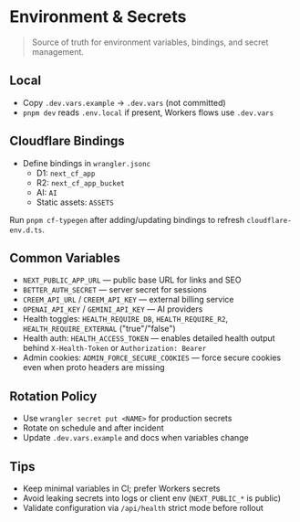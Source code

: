 # Environment & Secrets

> Source of truth for environment variables, bindings, and secret management.

## Local
- Copy `.dev.vars.example` → `.dev.vars` (not committed)
- `pnpm dev` reads `.env.local` if present, Workers flows use `.dev.vars`

## Cloudflare Bindings
- Define bindings in `wrangler.jsonc`
  - D1: `next_cf_app`
  - R2: `next_cf_app_bucket`
  - AI: `AI`
  - Static assets: `ASSETS`

Run `pnpm cf-typegen` after adding/updating bindings to refresh `cloudflare-env.d.ts`.

## Common Variables
- `NEXT_PUBLIC_APP_URL` — public base URL for links and SEO
- `BETTER_AUTH_SECRET` — server secret for sessions
- `CREEM_API_URL` / `CREEM_API_KEY` — external billing service
- `OPENAI_API_KEY` / `GEMINI_API_KEY` — AI providers
- Health toggles: `HEALTH_REQUIRE_DB`, `HEALTH_REQUIRE_R2`, `HEALTH_REQUIRE_EXTERNAL` ("true"/"false")
- Health auth: `HEALTH_ACCESS_TOKEN` — enables detailed health output behind `X-Health-Token` or `Authorization: Bearer`
- Admin cookies: `ADMIN_FORCE_SECURE_COOKIES` — force secure cookies even when proto headers are missing

## Rotation Policy
- Use `wrangler secret put <NAME>` for production secrets
- Rotate on schedule and after incident
- Update `.dev.vars.example` and docs when variables change

## Tips
- Keep minimal variables in CI; prefer Workers secrets
- Avoid leaking secrets into logs or client env (`NEXT_PUBLIC_*` is public)
- Validate configuration via `/api/health` strict mode before rollout

